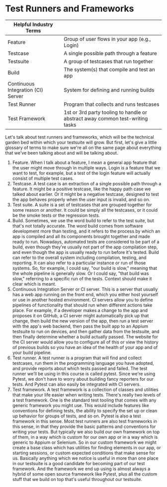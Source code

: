 # Test Runners and Frameworks

| Helpful Industry Terms |  |
| ---- | ---- |
| Feature | Group of user flows in your app (e.g., Login) |
| Testcase | A single possible path through a feature |
| Testsuite | A group of testcases that run together |
| Build | The system(s) that compile and test an app |
| Continuous Integration (CI) Server | System for defining and running builds |
| Test Runner | Program that collects and runs testcases| 
| Test Framework | 1st or 3rd party tooling to handle or abstract away common test-writing tasks |

Let's talk about test runners and frameworks, which will be the technical garden bed within which your testsuite will grow. But first, let's give a little glossary of terms to make sure we're all on the same page about everything that we've been talking about and will be talking about.

1. Feature. When I talk about a feature, I mean a general app feature that the user might move through in multiple ways. Login is a feature that we want to test, for example, but a test of the login feature will actually consist of multiple test cases.
2. Testcase. A test case is an extraction of a single possible path through a feature. It might be a positive testcase, like the happy path case we talked about earlier. Or it might be a negative testcase, designed to test the app behaves properly when the user input is invalid, and so on.
3. Test suite. A suite is a set of testcases that are grouped together for some reason or another. It could be simply all the testcases, or it could be the smoke tests or the regression tests.
4. Build. Sometimes, we use the word build to refer to the test suite, but that's not totally accurate. The word build comes from software development more than testing, and it refers to the process by which an app is compiled and all its components brought together and made ready to run. Nowadays, automated tests are considered to be part of a build, even though they're usually not part of the app compilation step, and even though the app is usually ready to run before it's tested. Build can refer to the overall system including compilation, testing, and reporting. It can also refer to a particular instance or run of those systems. So, for example, I could say, "our build is slow," meaning that the whole pipeline is generally slow. Or I could say, "that build was slow," referring to a specific run of the tests. Context should make it clear which is meant.
5. Continuous Integration Server or CI server. This is a server that usually has a web app running on the front end, which you either host yourself or use in another hosted environment. CI servers allow you to define pipelines of functionality that should run when different actions take place. For example, if a developer makes a change to the app and proposes it on GitHub, a CI server might automatically pick up that change, then build the new version of the app, then run a test server with the app's web backend, then pass the built app to an Appium testsuite to run on devices, and then gather data from the testsuite, and then finally determine whether a build actually passed. The website for the CI server would allow you to configure all of this or view the history of previous builds so you have an idea of the health of your app and of your build pipeline.
6. Test runner. A test runner is a program that will find and collect testcases, run them in the programming language you have adopted, and provide reports about which tests passed and failed. The test runner we'll be using in this course is called pytest. Since we're using Pytest, we don't have to worry about building fancy reporters for our tests. And Pytest can also easily be integrated with CI servers.
7. Test framework. A test framework is a collection of classes and utilities that make your life easier when writing tests. There's really two levels of a test framework. One is the standard test tooling that comes with any generic framework you might use. This would include features like conventions for defining tests, the ability to specify the set up or clean up behavior for groups of tests, and so on. Pytest is also a test framework in this sense. Most test runners are also test frameworks in this sense, in that they provide the basic patterns and conventions for writing your tests. But typically we also build our own framework on top of them, in a way which is custom for our own app or in a way which is generic to Appium or Selenium. So in our custom framework we might create a base class which has utilities for finding elements in our app, or starting sessions, or custom expected conditions that make sense for us. Basically anything which we notice is useful in more than one place in our testsuite is a good candidate for becoming part of our test framework. And the framework we end up using is almost always a hybrid of some open source framework like Pytest, plus all the custom stuff that we build on top that's useful throughout our testsuite.

